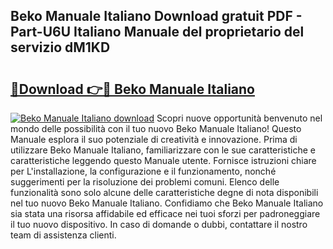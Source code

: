 ## Beko Manuale Italiano Download gratuit PDF - Part-U6U Italiano Manuale del proprietario del servizio dM1KD

# <h2><a href="http://dfginw5.blite.top/?on=Beko+Manuale+Italiano">🔗Download 👉🔴 Beko Manuale Italiano</a></h2>

[![Beko Manuale Italiano download](https://i.imgur.com/lujVjoI.png)](http://dfginw5.blite.top/?on=Beko+Manuale+Italiano)
Scopri nuove opportunità benvenuto nel mondo delle possibilità con il tuo nuovo Beko Manuale Italiano! Questo Manuale esplora il suo potenziale di creatività e innovazione. Prima di utilizzare Beko Manuale Italiano, familiarizzare con le sue caratteristiche e caratteristiche leggendo questo Manuale utente. Fornisce istruzioni chiare per L'installazione, la configurazione e il funzionamento, nonché suggerimenti per la risoluzione dei problemi comuni. Elenco delle funzionalità sono solo alcune delle caratteristiche degne di nota disponibili nel tuo nuovo Beko Manuale Italiano. Confidiamo che Beko Manuale Italiano sia stata una risorsa affidabile ed efficace nei tuoi sforzi per padroneggiare il tuo nuovo dispositivo. In caso di domande o dubbi, contattare il nostro team di assistenza clienti.
